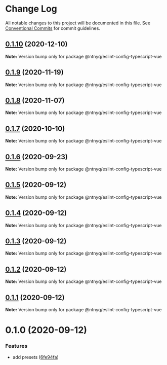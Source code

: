 # Change Log

All notable changes to this project will be documented in this file.
See [Conventional Commits](https://conventionalcommits.org) for commit guidelines.

## [0.1.10](https://github.com/ntnyq/configs/compare/@ntnyq/eslint-config-typescript-vue@0.1.9...@ntnyq/eslint-config-typescript-vue@0.1.10) (2020-12-10)

**Note:** Version bump only for package @ntnyq/eslint-config-typescript-vue

## [0.1.9](https://github.com/ntnyq/configs/compare/@ntnyq/eslint-config-typescript-vue@0.1.8...@ntnyq/eslint-config-typescript-vue@0.1.9) (2020-11-19)

**Note:** Version bump only for package @ntnyq/eslint-config-typescript-vue

## [0.1.8](https://github.com/ntnyq/configs/compare/@ntnyq/eslint-config-typescript-vue@0.1.7...@ntnyq/eslint-config-typescript-vue@0.1.8) (2020-11-07)

**Note:** Version bump only for package @ntnyq/eslint-config-typescript-vue

## [0.1.7](https://github.com/ntnyq/configs/compare/@ntnyq/eslint-config-typescript-vue@0.1.6...@ntnyq/eslint-config-typescript-vue@0.1.7) (2020-10-10)

**Note:** Version bump only for package @ntnyq/eslint-config-typescript-vue

## [0.1.6](https://github.com/ntnyq/configs/compare/@ntnyq/eslint-config-typescript-vue@0.1.5...@ntnyq/eslint-config-typescript-vue@0.1.6) (2020-09-23)

**Note:** Version bump only for package @ntnyq/eslint-config-typescript-vue

## [0.1.5](https://github.com/ntnyq/configs/compare/@ntnyq/eslint-config-typescript-vue@0.1.4...@ntnyq/eslint-config-typescript-vue@0.1.5) (2020-09-12)

**Note:** Version bump only for package @ntnyq/eslint-config-typescript-vue

## [0.1.4](https://github.com/ntnyq/configs/compare/@ntnyq/eslint-config-typescript-vue@0.1.3...@ntnyq/eslint-config-typescript-vue@0.1.4) (2020-09-12)

**Note:** Version bump only for package @ntnyq/eslint-config-typescript-vue

## [0.1.3](https://github.com/ntnyq/configs/compare/@ntnyq/eslint-config-typescript-vue@0.1.2...@ntnyq/eslint-config-typescript-vue@0.1.3) (2020-09-12)

**Note:** Version bump only for package @ntnyq/eslint-config-typescript-vue

## [0.1.2](https://github.com/ntnyq/configs/compare/@ntnyq/eslint-config-typescript-vue@0.1.1...@ntnyq/eslint-config-typescript-vue@0.1.2) (2020-09-12)

**Note:** Version bump only for package @ntnyq/eslint-config-typescript-vue

## [0.1.1](https://github.com/ntnyq/configs/compare/@ntnyq/eslint-config-typescript-vue@0.1.0...@ntnyq/eslint-config-typescript-vue@0.1.1) (2020-09-12)

**Note:** Version bump only for package @ntnyq/eslint-config-typescript-vue

# 0.1.0 (2020-09-12)

### Features

- add presets ([6fe94fa](https://github.com/ntnyq/configs/commit/6fe94fae4ed9d80b18833c9e5a3f51f710ebda43))
